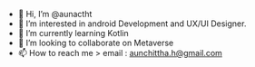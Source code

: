 - 👋 Hi, I’m @aunactht
- 👀 I’m interested in android Development and UX/UI Designer.
- 🌱 I’m currently learning Kotlin
- 💞️ I’m looking to collaborate on Metaverse
- 📫 How to reach me > email : aunchittha.h@gmail.com

<!---
aunactht/aunactht is a ✨ special ✨ repository because its `README.md` (this file) appears on your GitHub profile.
You can click the Preview link to take a look at your changes.
--->
